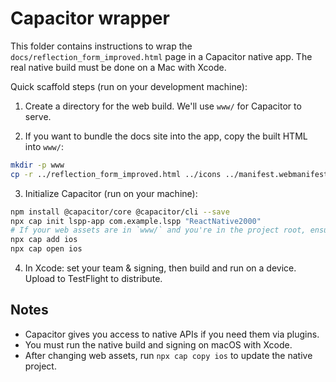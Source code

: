Capacitor wrapper
=================

This folder contains instructions to wrap the `docs/reflection_form_improved.html` page in a Capacitor native app. The real native build must be done on a Mac with Xcode.

Quick scaffold steps (run on your development machine):

1. Create a directory for the web build. We'll use `www/` for Capacitor to serve.

2. If you want to bundle the docs site into the app, copy the built HTML into `www/`:

```bash
mkdir -p www
cp -r ../reflection_form_improved.html ../icons ../manifest.webmanifest www/
```

3. Initialize Capacitor (run on your machine):

```bash
npm install @capacitor/core @capacitor/cli --save
npx cap init lspp-app com.example.lspp "ReactNative2000"
# If your web assets are in `www/` and you're in the project root, ensure capacitor.config.json has "webDir": "www"
npx cap add ios
npx cap open ios
```

4. In Xcode: set your team & signing, then build and run on a device. Upload to TestFlight to distribute.

Notes
-----
- Capacitor gives you access to native APIs if you need them via plugins.
- You must run the native build and signing on macOS with Xcode.
- After changing web assets, run `npx cap copy ios` to update the native project.
